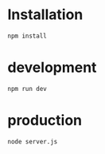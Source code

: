 # Installation
```
npm install
```

# development
```
npm run dev
```

# production
```
node server.js
```
